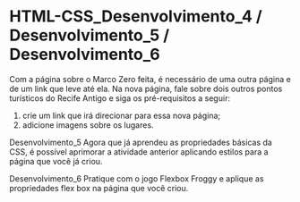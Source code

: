 # HTML-CSS_Desenvolvimento_4 / Desenvolvimento_5 / Desenvolvimento_6
Com a página sobre o Marco Zero feita, é necessário de uma outra página e de um link que leve até ela. Na nova página, fale sobre dois outros pontos turísticos do Recife Antigo e siga os pré-requisitos a seguir:

 1. crie um link que irá direcionar para essa nova página; 
 2. adicione imagens sobre os lugares. 

Desenvolvimento_5
Agora que já aprendeu as propriedades básicas da CSS, é possível aprimorar a atividade anterior aplicando estilos para a página que você já criou.

Desenvolvimento_6
Pratique com o jogo Flexbox Froggy e aplique as propriedades flex box na página que você criou.
